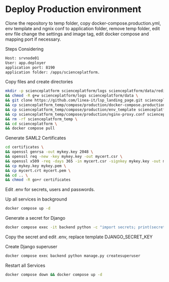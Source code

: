 # Deploy Production environment

Clone the repository to temp folder, copy docker-compose.production.yml, env template and ngnix conf to application folder, remove temp folder, edit env file change the settings and image tag, edit docker compose and mapping port if necessary.

Steps Considering 

```bash
Host: srvnode01
User: app.deployer
application port: 8190 
application folder: /apps/scienceplatform.
```
Copy files and create directories

```bash
mkdir -p scienceplatform scienceplatform/logs scienceplatform/data/redis scienceplatform/data/tmp scienceplatform/certificates \
&& chmod -R g+w scienceplatform/logs scienceplatform/data \
&& git clone https://github.com/linea-it/lsp_landing_page.git scienceplatform_temp \
&& cp scienceplatform_temp/compose/production/docker-compose.production.yml scienceplatform/docker-compose.yml \ 
&& cp scienceplatform_temp/compose/production/env_template scienceplatform/.env \ 
&& cp scienceplatform_temp/compose/production/nginx-proxy.conf scienceplatform/nginx-proxy.conf
&& rm -rf scienceplatform_temp \
&& cd scienceplatform \
&& docker compose pull
```

Generate SAML2 Certificates

```bash
cd certificates \
&& openssl genrsa -out mykey.key 2048 \
&& openssl req -new -key mykey.key -out mycert.csr \
&& openssl x509 -req -days 365 -in mycert.csr -signkey mykey.key -out mycert.crt \
&& cp mykey.key mykey.pem \
&& cp mycert.crt mycert.pem \
&& cd .. \
&& chmod -R go+r certificates
```

Edit .env for secrets, users and passwords.

Up all services in background

```bash
docker compose up -d
```

Generate a secret for Django 
```bash
docker compose exec -it backend python -c "import secrets; print(secrets.token_urlsafe())"
```
Copy the secret and edit .env, replace template DJANGO_SECRET_KEY

Create Django superuser
```bash
docker compose exec backend python manage.py createsuperuser
```

Restart all Services
```bash
docker compose down && docker compose up -d
```